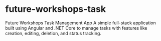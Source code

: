 # future-workshops-task
Future Workshops Task Management App A simple full-stack application built using Angular and .NET Core to manage tasks with features like creation, editing, deletion, and status tracking.
